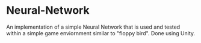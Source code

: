 # Neural-Network
 An implementation of a simple Neural Network that is used and tested within a simple game enviornment similar to "floppy bird". Done using Unity. 
